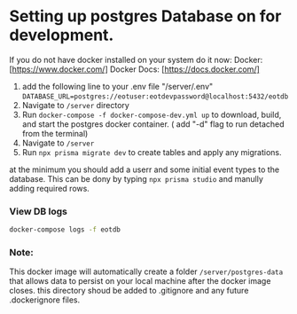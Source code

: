 # Setting up postgres Database on for development.
If you do not have docker installed on your system do it now:
Docker: [https://www.docker.com/]
Docker Docs: [https://docs.docker.com/]

1. add the following line to your .env file "/server/.env"  
```DATABASE_URL=postgres://eotuser:eotdevpassword@localhost:5432/eotdb```
2. Navigate to ```/server``` directory
3. Run ```docker-compose -f docker-compose-dev.yml up``` to download, build, and start the postgres docker container. ( add "-d" flag to run detached from the terminal)
4. Navigate to ```/server```
5. Run ```npx prisma migrate dev``` to create tables and apply any migrations.

at the minimum you should add a userr and some initial event types to the database.  This can be dony by typing ```npx prisma studio``` and manully adding required rows.

### View DB logs

```bash
docker-compose logs -f eotdb
```

### Note:
This docker image will automatically create a folder ```/server/postgres-data``` that allows data to persist on your local machine after the docker image closes.  this directory shoud be added to .gitignore and any future .dockerignore files.

